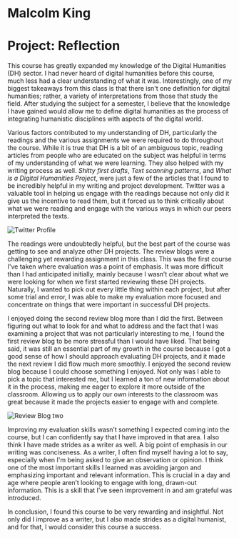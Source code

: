 # Malcolm King
# Project: Reflection

This course has greatly expanded my knowledge of the Digital Humanities (DH) sector. I had never heard of digital humanities before this course, much less had a clear understanding of what it was. Interestingly, one of my biggest takeaways from this class is that there isn't one definition for digital humanities; rather, a variety of interpretations from those that study the field. After studying the subject for a semester, I believe that the knowledge I have gained would allow me to define digital humanities as the process of integrating humanistic disciplines with aspects of the digital world.

Various factors contributed to my understanding of DH, particularly the readings and the various assignments we were required to do throughout the course. While it is true that DH is a bit of an ambiguous topic, reading articles from people who are educated on the subject was helpful in terms of my understanding of what we were learning. They also helped with my writing process as well. *Shitty first drafts*, *Text scanning patterns*, and *What is a Digital Humanities Project*, were just a few of the articles that I found to be incredibly helpful in my writing and project development. Twitter was a valuable tool in helping us engage with the readings because not only did it give us the incentive to read them, but it forced us to think critically about what we were reading and engage with the various ways in which our peers interpreted the texts.

![Twitter Profile](https://hydratedking.github.io/HydratedKing/images/twitterprofile.png)

The readings were undoubtedly helpful, but the best part of the course was getting to see and analyze other DH projects. The review blogs were a challenging yet rewarding assignment in this class. This was the first course I've taken where evaluation was a point of emphasis. It was more difficult than I had anticipated initially, mainly because I wasn’t clear about what we were looking for when we first started reviewing these DH projects. Naturally, I wanted to pick out every little thing within each project, but after some trial and error, I was able to make my evaluation more focused and concentrate on things that were important in successful DH projects.

I enjoyed doing the second review blog more than I did the first. Between figuring out what to look for and what to address and the fact that I was examining a project that was not particularly interesting to me, I found the first review blog to be more stressful than I would have liked. That being said, it was still an essential part of my growth in the course because I got a good sense of how I should approach evaluating DH projects, and it made the next review I did flow much more smoothly. I enjoyed the second review blog because I could choose something I enjoyed. Not only was I able to pick a topic that interested me, but I learned a ton of new information about it in the process, making me eager to explore it more outside of the classroom. Allowing us to apply our own interests to the classroom was great because it made the projects easier to engage with and complete. 

![Review Blog two](https://hydratedking.github.io/HydratedKing/images/review2.png)

Improving my evaluation skills wasn’t something I expected coming into the course, but I can confidently say that I have improved in that area. I also think I have made strides as a writer as well. A big point of emphasis in our writing was conciseness. As a writer, I often find myself having a lot to say, especially when I'm being asked to give an observation or opinion. I think one of the most important skills I learned was avoiding jargon and emphasizing important and relevant information. This is crucial in a day and age where people aren’t looking to engage with long, drawn-out information. This is a skill that I’ve seen improvement in and am grateful was introduced. 

In conclusion, I found this course to be very rewarding and insightful. Not only did I improve as a writer, but I also made strides as a digital humanist, and for that, I would consider this course a success.
